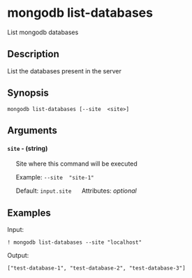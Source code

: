 # mongodb list-databases

List mongodb databases

## Description

List the databases present in the server

## Synopsis

`mongodb list-databases [--site  <site>]`

## Arguments


#### `site` - (string)

&nbsp;&nbsp;&nbsp;&nbsp; Site where this command will be executed  

&nbsp;&nbsp;&nbsp;&nbsp; Example:  `--site  "site-1"`

&nbsp;&nbsp;&nbsp;&nbsp; Default: `input.site`
&nbsp;&nbsp;&nbsp;&nbsp; Attributes: _optional_  



## Examples

Input: 
```
! mongodb list-databases --site "localhost"
```
Output: 
```
["test-database-1", "test-database-2", "test-database-3"]
```

